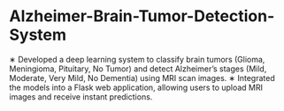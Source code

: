 # Alzheimer-Brain-Tumor-Detection-System
 ∗ Developed a deep learning system to classify brain tumors (Glioma, Meningioma, Pituitary, No Tumor) and  detect Alzheimer’s stages (Mild, Moderate, Very Mild, No Dementia) using MRI scan images.
 ∗ Integrated the models into a Flask web application, allowing users to upload MRI images and receive instant  predictions.
